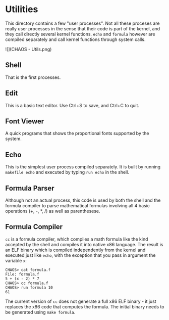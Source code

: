 # Utilities

This directory contains a few "user processes". Not all these proceses are really user processes in the sense that their code is part of the kernel, and they call directly several kernel functions. `echo` and `formula` however are compiled separately and call kernel functions through system calls.

![](CHAOS - Utils.png)

## Shell

That is the first processes.

## Edit

This is a basic text editor. Use Ctrl+S to save, and Ctrl+C to quit.

## Font Viewer

A quick programs that shows the proportional fonts supported by the system.

## Echo

This is the simplest user process compiled separately. It is built by running `makefile echo` and executed by typing `run echo` in the shell.

## Formula Parser

Although not an actual process, this code is used by both the shell and the formula compiler to parse mathematical formulas involving all 4 basic operations (+, -, *, /) as well as parenthesese.

## Formula Compiler

`cc` is a formula compiler, which compiles a math formula like the kind accepted by the shell and compiles it into native x86 language. The result is an ELF binary which is compiled independently from the kernel and executed just like `echo`, with the exception that you pass in argument the variable `x`:

    CHAOS> cat formula.f
    File: formula.f
    5 + (x - 2) * 7
    CHAOS> cc formula.f
    CHAOS> run formula 10
    61

The current version of `cc` does not generate a full x86 ELF binary - it just replaces the x86 code that computes the formula. The initial binary needs to be generated using `make formula`.
